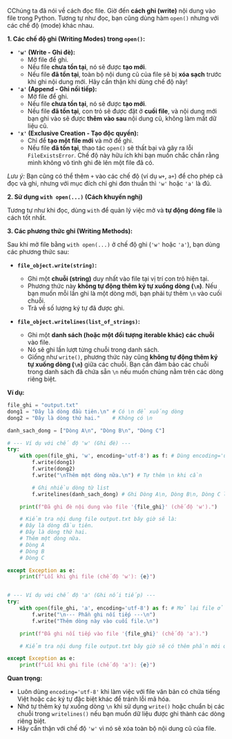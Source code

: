 CChúng ta đã nói về cách đọc file. Giờ đến **cách ghi (write)** nội dung vào file trong Python. Tương tự như đọc, bạn cũng dùng hàm `open()` nhưng với các chế độ (mode) khác nhau.

**1. Các chế độ ghi (Writing Modes) trong `open()`:**

* **`'w'` (Write - Ghi đè):**
    * Mở file để ghi.
    * Nếu file **chưa tồn tại**, nó sẽ được **tạo mới**.
    * Nếu file **đã tồn tại**, toàn bộ nội dung cũ của file sẽ bị **xóa sạch** trước khi ghi nội dung mới. Hãy cẩn thận khi dùng chế độ này!
* **`'a'` (Append - Ghi nối tiếp):**
    * Mở file để ghi.
    * Nếu file **chưa tồn tại**, nó sẽ được **tạo mới**.
    * Nếu file **đã tồn tại**, con trỏ sẽ được đặt ở **cuối file**, và nội dung mới bạn ghi vào sẽ được **thêm vào sau** nội dung cũ, không làm mất dữ liệu cũ.
* **`'x'` (Exclusive Creation - Tạo độc quyền):**
    * Chỉ để **tạo một file mới** và mở để ghi.
    * Nếu file **đã tồn tại**, thao tác `open()` sẽ thất bại và gây ra lỗi `FileExistsError`. Chế độ này hữu ích khi bạn muốn chắc chắn rằng mình không vô tình ghi đè lên một file đã có.

*Lưu ý:* Bạn cũng có thể thêm `+` vào các chế độ (ví dụ `w+`, `a+`) để cho phép cả đọc và ghi, nhưng với mục đích chỉ ghi đơn thuần thì `'w'` hoặc `'a'` là đủ.

**2. Sử dụng `with open(...)` (Cách khuyến nghị)**

Tương tự như khi đọc, dùng `with` để quản lý việc mở và **tự động đóng file** là cách tốt nhất.

**3. Các phương thức ghi (Writing Methods):**

Sau khi mở file bằng `with open(...)` ở chế độ ghi (`'w'` hoặc `'a'`), bạn dùng các phương thức sau:

* **`file_object.write(string)`:**
    * Ghi một **chuỗi (string)** duy nhất vào file tại vị trí con trỏ hiện tại.
    * Phương thức này **không tự động thêm ký tự xuống dòng (`\n`)**. Nếu bạn muốn mỗi lần ghi là một dòng mới, bạn phải tự thêm `\n` vào cuối chuỗi.
    * Trả về số lượng ký tự đã được ghi.

* **`file_object.writelines(list_of_strings)`:**
    * Ghi một **danh sách (hoặc một đối tượng iterable khác) các chuỗi** vào file.
    * Nó sẽ ghi lần lượt từng chuỗi trong danh sách.
    * Giống như `write()`, phương thức này cũng **không tự động thêm ký tự xuống dòng (`\n`)** giữa các chuỗi. Bạn cần đảm bảo các chuỗi trong danh sách đã chứa sẵn `\n` nếu muốn chúng nằm trên các dòng riêng biệt.

**Ví dụ:**

```python
file_ghi = "output.txt"
dong1 = "Đây là dòng đầu tiên.\n" # Có \n để xuống dòng
dong2 = "Đây là dòng thứ hai."    # Không có \n

danh_sach_dong = ["Dòng A\n", "Dòng B\n", "Dòng C"]

# --- Ví dụ với chế độ 'w' (Ghi đè) ---
try:
    with open(file_ghi, 'w', encoding='utf-8') as f: # Dùng encoding='utf-8' cho tiếng Việt
        f.write(dong1)
        f.write(dong2)
        f.write("\nThêm một dòng nữa.\n") # Tự thêm \n khi cần

        # Ghi nhiều dòng từ list
        f.writelines(danh_sach_dong) # Ghi Dòng A\n, Dòng B\n, Dòng C liền nhau

    print(f"Đã ghi đè nội dung vào file '{file_ghi}' (chế độ 'w').")

    # Kiểm tra nội dung file output.txt bây giờ sẽ là:
    # Đây là dòng đầu tiên.
    # Đây là dòng thứ hai.
    # Thêm một dòng nữa.
    # Dòng A
    # Dòng B
    # Dòng C

except Exception as e:
    print(f"Lỗi khi ghi file (chế độ 'w'): {e}")


# --- Ví dụ với chế độ 'a' (Ghi nối tiếp) ---
try:
    with open(file_ghi, 'a', encoding='utf-8') as f: # Mở lại file ở chế độ append
        f.write("\n--- Phần ghi nối tiếp ---\n")
        f.write("Thêm dòng này vào cuối file.\n")

    print(f"Đã ghi nối tiếp vào file '{file_ghi}' (chế độ 'a').")

    # Kiểm tra nội dung file output.txt bây giờ sẽ có thêm phần mới ở cuối

except Exception as e:
    print(f"Lỗi khi ghi file (chế độ 'a'): {e}")
```

**Quan trọng:**

* Luôn dùng `encoding='utf-8'` khi làm việc với file văn bản có chứa tiếng Việt hoặc các ký tự đặc biệt khác để tránh lỗi mã hóa.
* Nhớ tự thêm ký tự xuống dòng `\n` khi sử dụng `write()` hoặc chuẩn bị các chuỗi trong `writelines()` nếu bạn muốn dữ liệu được ghi thành các dòng riêng biệt.
* Hãy cẩn thận với chế độ `'w'` vì nó sẽ xóa toàn bộ nội dung cũ của file.